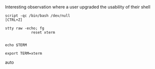 
Interesting observation where a user upgraded the usability of their shell

```
script -qc /bin/bash /dev/null
[CTRL+Z]

stty raw -echo; fg
			reset xterm


echo $TERM

export TERM=xterm
```


auto